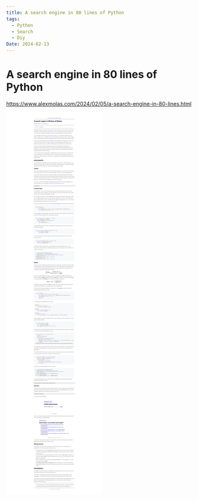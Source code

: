```yaml
---
title: A search engine in 80 lines of Python
tags:
  - Python
  - Search
  - Diy
Date: 2024-02-13
---
```



# A search engine in 80 lines of Python
 
https://www.alexmolas.com/2024/02/05/a-search-engine-in-80-lines.html

![](../_asset/2024-02-13_python_search_80Lines_image_1.png)
